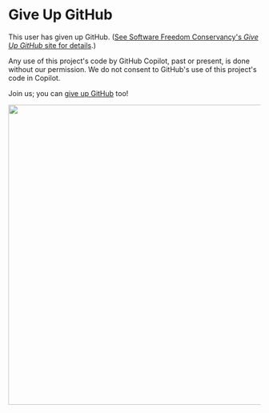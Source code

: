 # Give Up GitHub

This user has given up GitHub.  ([See Software Freedom Conservancy's *Give Up  GitHub* site for details](https://GiveUpGitHub.org).)

Any use of this project's code by GitHub Copilot, past or present, is done without our permission.  We do not consent to GitHub's use of this project's code in Copilot.

Join us; you can [give up GitHub](https://GiveUpGitHub.org) too!

<img src="https://sfconservancy.org/static/img/GiveUpGitHub.png" width="600"/>
